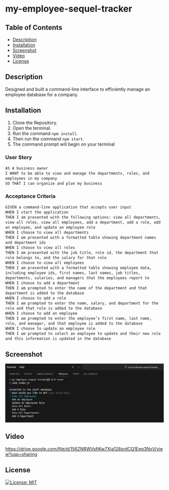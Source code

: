 # my-employee-sequel-tracker

## Table of Contents

- [Description](#description)
- [Installation](#installation)
- [Screenshot](#screenshot)
- [Video](#video)
- [License](#license)

## Description

Designed and built a command-line interface to efficiently manage an employee database for a company.

## Installation

1. Clone the Repository.
2. Open the terminal.
3. Run the command ```npm install```.
4. Then run the command ```npm start```.
5. The command prompt will begin on your terminal

### User Story

```
AS A business owner
I WANT to be able to view and manage the departments, roles, and employees in my company
SO THAT I can organize and plan my business
```

### Acceptance Criteria

```
GIVEN a command-line application that accepts user input
WHEN I start the application
THEN I am presented with the following options: view all departments, view all roles, view all employees, add a department, add a role, add an employee, and update an employee role
WHEN I choose to view all departments
THEN I am presented with a formatted table showing department names and department ids
WHEN I choose to view all roles
THEN I am presented with the job title, role id, the department that role belongs to, and the salary for that role
WHEN I choose to view all employees
THEN I am presented with a formatted table showing employee data, including employee ids, first names, last names, job titles, departments, salaries, and managers that the employees report to
WHEN I choose to add a department
THEN I am prompted to enter the name of the department and that department is added to the database
WHEN I choose to add a role
THEN I am prompted to enter the name, salary, and department for the role and that role is added to the database
WHEN I choose to add an employee
THEN I am prompted to enter the employee’s first name, last name, role, and manager, and that employee is added to the database
WHEN I choose to update an employee role
THEN I am prompted to select an employee to update and their new role and this information is updated in the database
```

## Screenshot

![module-12](module-12.png)

## Video

https://drive.google.com/file/d/156ZNRWVsfiKw7Xja128xrdCQ1Eeg3NxV/view?usp=sharing

## License

[![License: MIT](https://img.shields.io/badge/License-MIT-yellow.svg)](https://opensource.org/licenses/MIT)